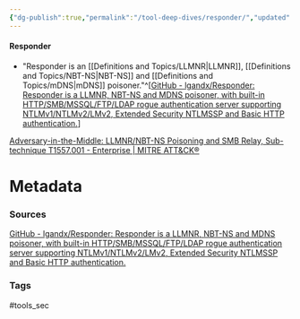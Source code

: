 ```yaml
---
{"dg-publish":true,"permalink":"/tool-deep-dives/responder/","updated":"2024-03-18T10:36:55.000-07:00"}
---
```


#### Responder
- "Responder is an [[Definitions and Topics/LLMNR\|LLMNR]], [[Definitions and Topics/NBT-NS\|NBT-NS]] and [[Definitions and Topics/mDNS\|mDNS]] poisoner."^[[GitHub - lgandx/Responder: Responder is a LLMNR, NBT-NS and MDNS poisoner, with built-in HTTP/SMB/MSSQL/FTP/LDAP rogue authentication server supporting NTLMv1/NTLMv2/LMv2, Extended Security NTLMSSP and Basic HTTP authentication.](https://github.com/lgandx/Responder)]


[Adversary-in-the-Middle: LLMNR/NBT-NS Poisoning and SMB Relay, Sub-technique T1557.001 - Enterprise | MITRE ATT&CK®](https://attack.mitre.org/techniques/T1557/001/)



# Metadata

### Sources
[GitHub - lgandx/Responder: Responder is a LLMNR, NBT-NS and MDNS poisoner, with built-in HTTP/SMB/MSSQL/FTP/LDAP rogue authentication server supporting NTLMv1/NTLMv2/LMv2, Extended Security NTLMSSP and Basic HTTP authentication.](https://github.com/lgandx/Responder)
### Tags
#tools_sec 